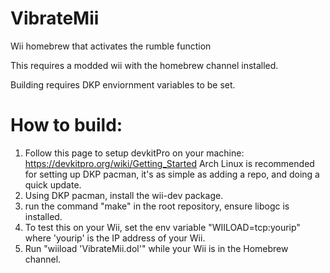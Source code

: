 # VibrateMii
Wii homebrew that activates the rumble function

This requires a modded wii with the homebrew channel installed.

Building requires DKP enviornment variables to be set.

# How to build:
1. Follow this page to setup devkitPro on your machine: https://devkitpro.org/wiki/Getting_Started
    Arch Linux is recommended for setting up DKP pacman, it's as simple as adding a repo, and doing a quick update.
2. Using DKP pacman, install the wii-dev package.
3. run the command "make" in the root repository, ensure libogc is installed.
4. To test this on your Wii, set the env variable "WIILOAD=tcp:yourip" where 'yourip' is the IP address of your Wii.
5. Run "wiiload 'VibrateMii.dol'" while your Wii is in the Homebrew channel.
